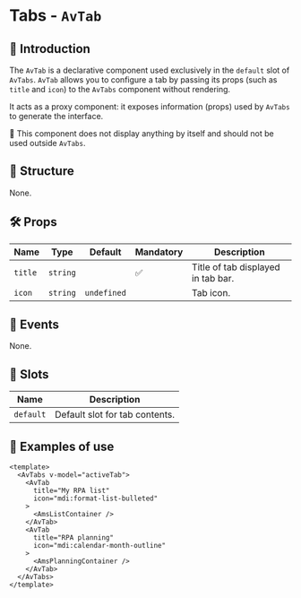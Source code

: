 # Tabs - `AvTab`

## 🌟 Introduction

The `AvTab` is a declarative component used exclusively in the `default` slot of `AvTabs`.
`AvTab` allows you to configure a tab by passing its props (such as `title` and `icon`) to the `AvTabs` component without rendering.

It acts as a proxy component: it exposes information (props) used by `AvTabs` to generate the interface.

🚫 This component does not display anything by itself and should not be used outside `AvTabs`.

## 📐 Structure

None.

## 🛠️ Props

| Name | Type | Default | Mandatory | Description |
| --- | --- | --- | --- | --- |
| `title` | `string` | | ✅ | Title of tab displayed in tab bar. |
| `icon` | `string` | `undefined` | | Tab icon. |

## 📡 Events

None.

## 🧩 Slots

| Name | Description |
| --- | --- |
| `default` | Default slot for tab contents. |

## 📝 Examples of use

```vue
<template>
  <AvTabs v-model="activeTab">
    <AvTab
      title="My RPA list"
      icon="mdi:format-list-bulleted"
    >
      <AmsListContainer />
    </AvTab>
    <AvTab
      title="RPA planning"
      icon="mdi:calendar-month-outline"
    >
      <AmsPlanningContainer />
    </AvTab>
  </AvTabs>
</template>
```
